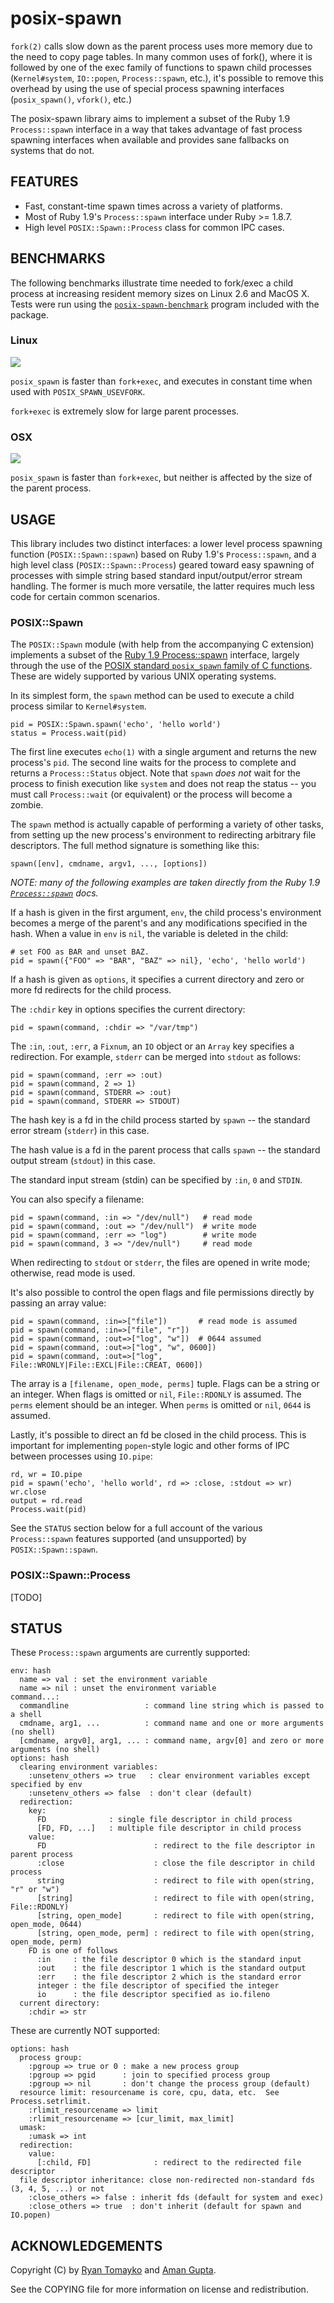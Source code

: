 # posix-spawn

`fork(2)` calls slow down as the parent process uses more memory due to the need
to copy page tables. In many common uses of fork(), where it is followed by one
of the exec family of functions to spawn child processes (`Kernel#system`,
`IO::popen`, `Process::spawn`, etc.), it's possible to remove this overhead by using
the use of special process spawning interfaces (`posix_spawn()`, `vfork()`, etc.)

The posix-spawn library aims to implement a subset of the Ruby 1.9 `Process::spawn`
interface in a way that takes advantage of fast process spawning interfaces when
available and provides sane fallbacks on systems that do not.

## FEATURES

 - Fast, constant-time spawn times across a variety of platforms.
 - Most of Ruby 1.9's `Process::spawn` interface under Ruby >= 1.8.7.
 - High level `POSIX::Spawn::Process` class for common IPC cases.

## BENCHMARKS

The following benchmarks illustrate time needed to fork/exec a child process at
increasing resident memory sizes on Linux 2.6 and MacOS X. Tests were run using
the [`posix-spawn-benchmark`][pb] program included with the package.

[pb]: https://github.com/rtomayko/posix-spawn/tree/master/bin

### Linux

![](https://chart.googleapis.com/chart?chbh=a,5,25&chxr=1,0,36,7&chd=t:5.77,10.37,15.72,18.31,19.73,25.13,26.70,29.31,31.44,35.49|0.86,0.82,1.06,0.99,0.79,1.06,0.84,0.79,0.93,0.94&chxs=1N**%20secs&chs=900x200&chds=0,36&chxl=0:|50%20MB|100%20MB|150%20MB|200%20MB|250%20MB|300%20MB|350%20MB|400%20MB|450%20MB|500%20MB&cht=bvg&chdl=fspawn%20%28fork%2Bexec%29|pspawn%20%28posix_spawn%29&chtt=posix-spawn-benchmark%20--graph%20--count%20500%20--mem-size%20500%20%28x86_64-linux%29&chco=1f77b4,ff7f0e&chf=bg,s,f8f8f8&chxt=x,y#.png)

`posix_spawn` is faster than `fork+exec`, and executes in constant time when
used with `POSIX_SPAWN_USEVFORK`.

`fork+exec` is extremely slow for large parent processes.

### OSX

![](https://chart.googleapis.com/chart?chxl=0:|50%20MB|100%20MB|150%20MB|200%20MB|250%20MB|300%20MB|350%20MB|400%20MB|450%20MB|500%20MB&cht=bvg&chdl=fspawn%20%28fork%2Bexec%29|pspawn%20%28posix_spawn%29&chtt=posix-spawn-benchmark%20--graph%20--count%20500%20--mem-size%20500%20%28i686-darwin10.5.0%29&chco=1f77b4,ff7f0e&chf=bg,s,f8f8f8&chxt=x,y&chbh=a,5,25&chxr=1,0,3,0&chd=t:1.95,2.07,2.56,2.29,2.21,2.32,2.15,2.25,1.96,2.02|0.84,0.97,0.89,0.82,1.13,0.89,0.93,0.81,0.83,0.81&chxs=1N**%20secs&chs=900x200&chds=0,3#.png)

`posix_spawn` is faster than `fork+exec`, but neither is affected by the size of
the parent process.

## USAGE

This library includes two distinct interfaces: a lower level process spawning
function (`POSIX::Spawn::spawn`) based on Ruby 1.9's `Process::spawn`, and a
high level class (`POSIX::Spawn::Process`) geared toward easy spawning of
processes with simple string based standard input/output/error stream handling.
The former is much more versatile, the latter requires much less code for
certain common scenarios.

### POSIX::Spawn

The `POSIX::Spawn` module (with help from the accompanying C extension)
implements a subset of the [Ruby 1.9 Process::spawn][ps] interface, largely
through the use of the [POSIX standard `posix_spawn` family of C functions][po].
These are widely supported by various UNIX operating systems.

[ps]: http://www.ruby-doc.org/core-1.9/classes/Process.html#M002230
[po]: http://pubs.opengroup.org/onlinepubs/009695399/functions/posix_spawn.html

In its simplest form, the `spawn` method can be used to execute a child process
similar to `Kernel#system`.

    pid = POSIX::Spawn.spawn('echo', 'hello world')
    status = Process.wait(pid)

The first line executes `echo(1)` with a single argument and returns the new
process's `pid`. The second line waits for the process to complete and returns a
`Process::Status` object. Note that `spawn` *does not* wait for the process to
finish execution like `system` and does not reap the status -- you must call
`Process::wait` (or equivalent) or the process will become a zombie.

The `spawn` method is actually capable of performing a variety of other tasks,
from setting up the new process's environment to redirecting arbitrary file
descriptors. The full method signature is something like this:

    spawn([env], cmdname, argv1, ..., [options])

*NOTE: many of the following examples are taken directly from the Ruby 1.9
[`Process::spawn`][ps] docs.*

If a hash is given in the first argument, `env`, the child process's environment
becomes a merge of the parent's and any modifications specified in the hash.
When a value in `env` is `nil`, the variable is deleted in the child:

    # set FOO as BAR and unset BAZ.
    pid = spawn({"FOO" => "BAR", "BAZ" => nil}, 'echo', 'hello world')

If a hash is given as `options`, it specifies a current directory and zero or
more fd redirects for the child process.

The `:chdir` key in options specifies the current directory:

    pid = spawn(command, :chdir => "/var/tmp")

The `:in`, `:out`, `:err`, a `Fixnum`, an `IO` object or an `Array` key
specifies a redirection. For example, `stderr` can be merged into `stdout` as
follows:

    pid = spawn(command, :err => :out)
    pid = spawn(command, 2 => 1)
    pid = spawn(command, STDERR => :out)
    pid = spawn(command, STDERR => STDOUT)

The hash key is a fd in the child process started by `spawn` -- the standard
error stream (`stderr`) in this case.

The hash value is a fd in the parent process that calls `spawn` -- the standard
output stream (`stdout`) in this case.

The standard input stream (stdin) can be specified by `:in`, `0` and `STDIN`.

You can also specify a filename:

    pid = spawn(command, :in => "/dev/null")   # read mode
    pid = spawn(command, :out => "/dev/null")  # write mode
    pid = spawn(command, :err => "log")        # write mode
    pid = spawn(command, 3 => "/dev/null")     # read mode

When redirecting to `stdout` or `stderr`, the files are opened in write mode;
otherwise, read mode is used.

It's also possible to control the open flags and file permissions directly
by passing an array value:

    pid = spawn(command, :in=>["file"])       # read mode is assumed
    pid = spawn(command, :in=>["file", "r"])
    pid = spawn(command, :out=>["log", "w"])  # 0644 assumed
    pid = spawn(command, :out=>["log", "w", 0600])
    pid = spawn(command, :out=>["log", File::WRONLY|File::EXCL|File::CREAT, 0600])

The array is a `[filename, open_mode, perms]` tuple. Flags can be a string or an
integer. When flags is omitted or `nil`, `File::RDONLY` is assumed. The `perms`
element should be an integer. When `perms` is omitted or `nil`, `0644` is
assumed.

Lastly, it's possible to direct an fd be closed in the child process.  This is
important for implementing `popen`-style logic and other forms of IPC between
processes using `IO.pipe`:

    rd, wr = IO.pipe
    pid = spawn('echo', 'hello world', rd => :close, :stdout => wr)
    wr.close
    output = rd.read
    Process.wait(pid)

See the `STATUS` section below for a full account of the various
`Process::spawn` features supported (and unsupported) by `POSIX::Spawn::spawn`.

### POSIX::Spawn::Process

[TODO]

## STATUS

These `Process::spawn` arguments are currently supported:

    env: hash
      name => val : set the environment variable
      name => nil : unset the environment variable
    command...:
      commandline                 : command line string which is passed to a shell
      cmdname, arg1, ...          : command name and one or more arguments (no shell)
      [cmdname, argv0], arg1, ... : command name, argv[0] and zero or more arguments (no shell)
    options: hash
      clearing environment variables:
        :unsetenv_others => true   : clear environment variables except specified by env
        :unsetenv_others => false  : don't clear (default)
      redirection:
        key:
          FD              : single file descriptor in child process
          [FD, FD, ...]   : multiple file descriptor in child process
        value:
          FD                        : redirect to the file descriptor in parent process
          :close                    : close the file descriptor in child process
          string                    : redirect to file with open(string, "r" or "w")
          [string]                  : redirect to file with open(string, File::RDONLY)
          [string, open_mode]       : redirect to file with open(string, open_mode, 0644)
          [string, open_mode, perm] : redirect to file with open(string, open_mode, perm)
        FD is one of follows
          :in     : the file descriptor 0 which is the standard input
          :out    : the file descriptor 1 which is the standard output
          :err    : the file descriptor 2 which is the standard error
          integer : the file descriptor of specified the integer
          io      : the file descriptor specified as io.fileno
      current directory:
        :chdir => str

These are currently NOT supported:

    options: hash
      process group:
        :pgroup => true or 0 : make a new process group
        :pgroup => pgid      : join to specified process group
        :pgroup => nil       : don't change the process group (default)
      resource limit: resourcename is core, cpu, data, etc.  See Process.setrlimit.
        :rlimit_resourcename => limit
        :rlimit_resourcename => [cur_limit, max_limit]
      umask:
        :umask => int
      redirection:
        value:
          [:child, FD]              : redirect to the redirected file descriptor
      file descriptor inheritance: close non-redirected non-standard fds (3, 4, 5, ...) or not
        :close_others => false : inherit fds (default for system and exec)
        :close_others => true  : don't inherit (default for spawn and IO.popen)

## ACKNOWLEDGEMENTS

Copyright (C) by [Ryan Tomayko](http://tomayko.com/about) and [Aman Gupta](https://github.com/tmm1).

See the COPYING file for more information on license and redistribution.
